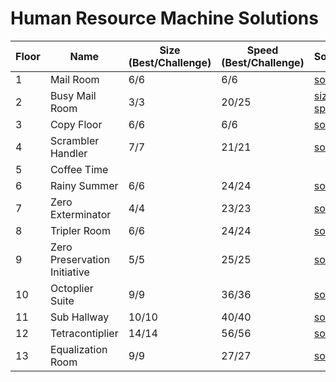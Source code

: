 # Human Resource Machine Solutions

| Floor | Name | Size (Best/Challenge) | Speed (Best/Challenge) | Solution |
|---|---|---|---|---|
| 1 | Mail Room | 6/6 | 6/6 | [solution](Floor%201%3A%20Mail%20Room/solution.txt) |
| 2 | Busy Mail Room | 3/3 | 20/25 | [size](Floor%202%3A%20Busy%20Mail%20Room/size.txt) [speed](Floor%202%3A%20Busy%20Mail%20Room/speed.txt) |
| 3 | Copy Floor | 6/6 | 6/6 | [solution](Floor%203%3A%20Copy%20Floor/solution.txt) |
| 4 | Scrambler Handler | 7/7 | 21/21 | [solution](Floor%204%3A%20Scrambler%20Handler/solution.txt) |
| 5 | Coffee Time | | | |
| 6 | Rainy Summer | 6/6 | 24/24 | [solution](Floor%206%3A%20Rainy%20Summer/solution.txt) |
| 7 | Zero Exterminator | 4/4 | 23/23 | [solution](Floor%207%3A%20Zero%20Exterminator/solution.txt) |
| 8 | Tripler Room | 6/6 | 24/24 | [solution](Floor%208%3A%20Tripler%20Room/solution.txt) |
| 9 | Zero Preservation Initiative | 5/5 | 25/25 | [solution](Floor%209%3A%20Zero%20Preservation%20Initiative/solution.txt) |
| 10 | Octoplier Suite | 9/9 | 36/36 | [solution](Floor%2010%3A%20Octoplier%20Suite/solution.txt) |
| 11 | Sub Hallway | 10/10 | 40/40 | [solution](Floor%2011%3A%20Sub%20Hallway/solution.txt) |
| 12 | Tetracontiplier | 14/14 | 56/56 | [solution](Floor%2012%3A%20Tetracontiplier/solution.txt) |
| 13 | Equalization Room | 9/9 | 27/27 | [soltion](Floor%2013%3A%20Equalization%20Room/solution.txt) |
